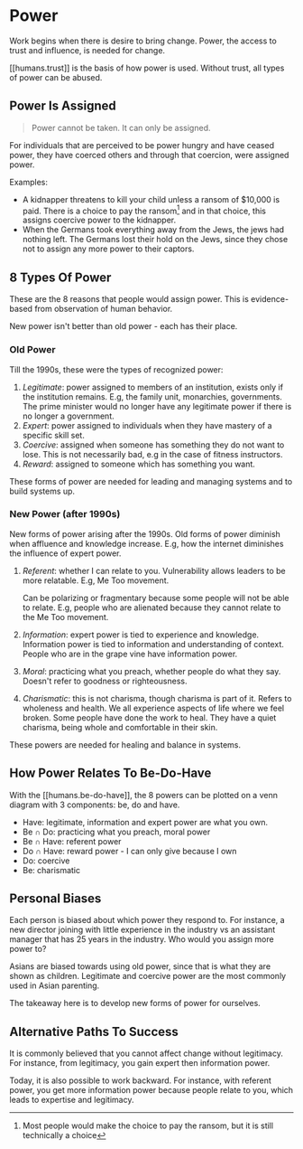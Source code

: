 
# Power

Work begins when there is desire to bring change. Power, the access to trust and influence, is needed for change.

[[humans.trust]] is the basis of how power is used. Without trust, all types of power can be abused.

## Power Is Assigned

> Power cannot be taken. It can only be assigned.

For individuals that are perceived to be power hungry and have ceased power, they have coerced others and through that coercion, were assigned power.

Examples:

- A kidnapper threatens to kill your child unless a ransom of $10,000 is paid. There is a choice to pay the ransom[^1] and in that choice, this assigns coercive power to the kidnapper.
- When the Germans took everything away from the Jews, the jews had nothing left. The Germans lost their hold on the Jews, since they chose not to assign any more power to their captors.

## 8 Types Of Power

These are the 8 reasons that people would assign power. This is evidence-based from observation of human behavior.

New power isn't better than old power - each has their place.

### Old Power

Till the 1990s, these were the types of recognized power:

1. _Legitimate_: power assigned to members of an institution, exists only if the institution remains. E.g, the family unit, monarchies, governments. The prime minister would no longer have any legitimate power if there is no longer a government.
2. _Expert_: power assigned to individuals when they have mastery of a specific skill set.
3. _Coercive_: assigned when someone has something they do not want to lose. This is not necessarily bad, e.g in the case of fitness instructors.
4. _Reward_: assigned to someone which has something you want.

These forms of power are needed for leading and managing systems and to build systems up.

### New Power (after 1990s)

New forms of power arising after the 1990s. Old forms of power diminish when affluence and knowledge increase. E.g, how the internet diminishes the influence of expert power.

1. _Referent_: whether I can relate to you. Vulnerability allows leaders to be more relatable. E.g, Me Too movement.

   Can be polarizing or fragmentary because some people will not be able to relate. E.g, people who are alienated because they cannot relate to the Me Too movement.
2. _Information_: expert power is tied to experience and knowledge. Information power is tied to information and understanding of context. People who are in the grape vine have information power.
3. _Moral_: practicing what you preach, whether people do what they say. Doesn't refer to goodness or righteousness.
4. _Charismatic_: this is not charisma, though charisma is part of it. Refers to wholeness and health. We all experience aspects of life where we feel broken. Some people have done the work to heal. They have a quiet charisma, being whole and comfortable in their skin.

These powers are needed for healing and balance in systems.

## How Power Relates To Be-Do-Have

With the [[humans.be-do-have]], the 8 powers can be plotted on a venn diagram with 3 components: be, do and have.

- Have: legitimate, information and expert power are what you own.
- Be ∩ Do: practicing what you preach, moral power
- Be ∩ Have: referent power
- Do ∩ Have: reward power - I can only give because I own
- Do: coercive
- Be: charismatic

## Personal Biases

Each person is biased about which power they respond to. For instance, a new director joining with little experience in the industry vs an assistant manager that has 25 years in the industry. Who would you assign more power to?

Asians are biased towards using old power, since that is what they are shown as children. Legitimate and coercive power are the most commonly used in Asian parenting.

The takeaway here is to develop new forms of power for ourselves.

## Alternative Paths To Success

It is commonly believed that you cannot affect change without legitimacy. For instance, from legitimacy, you gain expert then information power.

Today, it is also possible to work backward. For instance, with referent power, you get more information power because people relate to you, which leads to expertise and legitimacy.

[^1]: Most people would make the choice to pay the ransom, but it is still technically a choice

